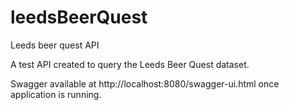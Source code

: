 # leedsBeerQuest
Leeds beer quest API

A test API created to query the Leeds Beer Quest dataset.

Swagger available at http://localhost:8080/swagger-ui.html once application is running.
